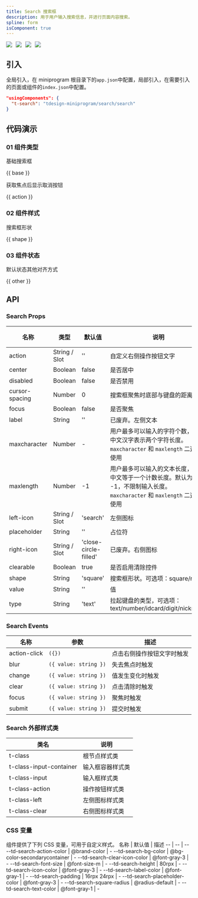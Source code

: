 ```yaml
---
title: Search 搜索框
description: 用于用户输入搜索信息，并进行页面内容搜索。
spline: form
isComponent: true
---
```


<span class="coverages-badge" style="margin-right: 10px"><img src="https://img.shields.io/badge/coverages%3A%20lines-96%25-blue" /></span><span class="coverages-badge" style="margin-right: 10px"><img src="https://img.shields.io/badge/coverages%3A%20functions-86%25-blue" /></span><span class="coverages-badge" style="margin-right: 10px"><img src="https://img.shields.io/badge/coverages%3A%20statements-96%25-blue" /></span><span class="coverages-badge" style="margin-right: 10px"><img src="https://img.shields.io/badge/coverages%3A%20branches-100%25-blue" /></span>
## 引入

全局引入，在 miniprogram 根目录下的`app.json`中配置，局部引入，在需要引入的页面或组件的`index.json`中配置。

```json
"usingComponents": {
  "t-search": "tdesign-miniprogram/search/search"
}
```

## 代码演示

### 01 组件类型

基础搜索框

{{ base }}

获取焦点后显示取消按钮

{{ action }}

### 02 组件样式

搜索框形状

{{ shape }}

### 03 组件状态

默认状态其他对齐方式

{{ other }}

## API
### Search Props

名称 | 类型 | 默认值 | 说明 | 必传
-- | -- | -- | -- | --
action | String / Slot | '' | 自定义右侧操作按钮文字 | N
center | Boolean | false | 是否居中 | N
disabled | Boolean | false | 是否禁用 | N
cursor-spacing | Number | 0 | 搜索框聚焦时底部与键盘的距离 | N
focus | Boolean | false | 是否聚焦 | N
label | String | '' | 已废弃。左侧文本 | N
maxcharacter | Number | - | 用户最多可以输入的字符个数，一个中文汉字表示两个字符长度。`maxcharacter` 和 `maxlength` 二选一使用 | N
maxlength | Number | -1 | 用户最多可以输入的文本长度，一个中文等于一个计数长度。默认为 -1，不限制输入长度。`maxcharacter` 和 `maxlength` 二选一使用 | N
left-icon | String / Slot | 'search' | 左侧图标 | N
placeholder | String | '' | 占位符 | N
right-icon | String / Slot | 'close-circle-filled' | 已废弃。右侧图标 | N
clearable | Boolean | true | 是否启用清除控件 | N
shape | String | 'square' | 搜索框形状。可选项：square/round | N
value | String | '' | 值 | N
type | String | 'text' | 拉起键盘的类型，可选项：text/number/idcard/digit/nickname | N

### Search Events

名称 | 参数 | 描述
-- | -- | --
action-click | `({})` | 点击右侧操作按钮文字时触发
blur | `({ value: string })` | 失去焦点时触发
change | `({ value: string })` | 值发生变化时触发
clear | `({ value: string })` | 点击清除时触发
focus | `({ value: string })` | 聚焦时触发
submit | `({ value: string })` | 提交时触发

### Search 外部样式类
类名 | 说明
-- | -- 
t-class | 根节点样式类
t-class-input-container | 输入框容器样式类
t-class-input | 输入框样式类
t-class-action | 操作按钮样式类
t-class-left | 左侧图标样式类
t-class-clear | 右侧图标样式类

### CSS 变量
组件提供了下列 CSS 变量，可用于自定义样式。
名称 | 默认值 | 描述 
-- | -- | --
--td-search-action-color | @brand-color | - 
--td-search-bg-color | @bg-color-secondarycontainer | - 
--td-search-clear-icon-color | @font-gray-3 | - 
--td-search-font-size | @font-size-m | - 
--td-search-height | 80rpx | - 
--td-search-icon-color | @font-gray-3 | - 
--td-search-label-color | @font-gray-1 | - 
--td-search-padding | 16rpx 24rpx | - 
--td-search-placeholder-color | @font-gray-3 | - 
--td-search-square-radius | @radius-default | - 
--td-search-text-color | @font-gray-1 | - 
